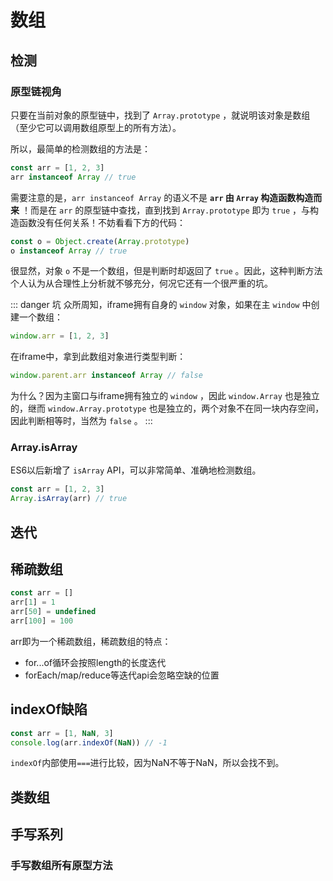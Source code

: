 # 数组

## 检测

### 原型链视角

只要在当前对象的原型链中，找到了 `Array.prototype` ，就说明该对象是数组（至少它可以调用数组原型上的所有方法）。

所以，最简单的检测数组的方法是：

```js
const arr = [1, 2, 3]
arr instanceof Array // true
```

需要注意的是，`arr instanceof Array` 的语义不是 **`arr` 由 `Array` 构造函数构造而来** ！而是在 `arr` 的原型链中查找，直到找到 `Array.prototype` 即为 `true` ，与构造函数没有任何关系！不妨看看下方的代码：

```js
const o = Object.create(Array.prototype)
o instanceof Array // true
```

很显然，对象 `o` 不是一个数组，但是判断时却返回了 `true` 。因此，这种判断方法个人认为从合理性上分析就不够充分，何况它还有一个很严重的坑。

::: danger 坑
众所周知，iframe拥有自身的 `window` 对象，如果在主 `window` 中创建一个数组：

```js
window.arr = [1, 2, 3]
```

在iframe中，拿到此数组对象进行类型判断：

```js
window.parent.arr instanceof Array // false
```

为什么？因为主窗口与iframe拥有独立的 `window` ，因此 `window.Array` 也是独立的，继而 `window.Array.prototype` 也是独立的，两个对象不在同一块内存空间，因此判断相等时，当然为 `false` 。
:::

### Array.isArray

ES6以后新增了 `isArray` API，可以非常简单、准确地检测数组。

```js
const arr = [1, 2, 3]
Array.isArray(arr) // true
```

## 迭代

<Todo />

## 稀疏数组

```javascript
const arr = []
arr[1] = 1
arr[50] = undefined
arr[100] = 100
```
arr即为一个稀疏数组，稀疏数组的特点：

* for...of循环会按照length的长度迭代
* forEach/map/reduce等迭代api会忽略空缺的位置

## indexOf缺陷


```javascript
const arr = [1, NaN, 3]
console.log(arr.indexOf(NaN)) // -1
```
`indexOf`内部使用`===`进行比较，因为NaN不等于NaN，所以会找不到。

## 类数组

<Todo />

## 手写系列

### 手写数组所有原型方法

<Todo />

